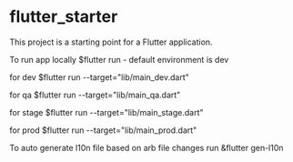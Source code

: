 # flutter_starter

This project is a starting point for a Flutter application.

To run app locally
$flutter run - default environment is dev

for dev
 $flutter run --target="lib/main_dev.dart"

 for qa
 $flutter run --target="lib/main_qa.dart"

 for stage
 $flutter run  --target="lib/main_stage.dart"

 for prod
 $flutter run --target="lib/main_prod.dart"

To auto generate l10n file based on arb file changes run
&flutter gen-l10n